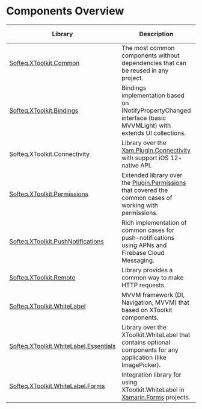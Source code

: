 # Components Overview

Library | Description | Supported platforms  | NuGet
------- | ----------- | -------------------- | --------
[Softeq.XToolkit.Common](XToolkit-Common) | The most common components without dependencies that can be reused in any project. | Core, Android, iOS | [![Softeq.XToolkit.Common](https://buildstats.info/nuget/Softeq.XToolkit.Common?includePreReleases=true)](https://www.nuget.org/packages/Softeq.XToolkit.Common)
[Softeq.XToolkit.Bindings](XToolkit-Bindings) | Bindings implementation based on INotifyPropertyChanged interface (basic MVVMLight) with extends UI collections. | Core, Android, iOS | [![Softeq.XToolkit.Bindings](https://buildstats.info/nuget/Softeq.XToolkit.Bindings?includePreReleases=true)](https://www.nuget.org/packages/Softeq.XToolkit.Bindings)
Softeq.XToolkit.Connectivity |  Library over the [Xam.Plugin.Connectivity](https://github.com/jamesmontemagno/ConnectivityPlugin) with support iOS 12+ native API.  | Core, iOS | -
[Softeq.XToolkit.Permissions](XToolkit-Permissions) | Extended library over the [Plugin.Permissions](https://github.com/jamesmontemagno/PermissionsPlugin) that covered the common cases of working with permissions. | Core, Android, iOS | [![Softeq.XToolkit.Permissions](https://buildstats.info/nuget/Softeq.XToolkit.Permissions?includePreReleases=true)](https://www.nuget.org/packages/Softeq.XToolkit.Permissions)
[Softeq.XToolkit.PushNotifications](XToolkit-PushNotifications) | Rich implementation of common cases for push-notifications using APNs and Firebase Cloud Messaging. | Core, Android, iOS | [![Softeq.XToolkit.PushNotifications](https://buildstats.info/nuget/Softeq.XToolkit.PushNotifications?includePreReleases=true)](https://www.nuget.org/packages/Softeq.XToolkit.PushNotifications)
[Softeq.XToolkit.Remote](XToolkit-Remote) | Library provides a common way to make HTTP requests. | Core | [![Softeq.XToolkit.Remote](https://buildstats.info/nuget/Softeq.XToolkit.Remote?includePreReleases=true)](https://www.nuget.org/packages/Softeq.XToolkit.Remote)
[Softeq.XToolkit.WhiteLabel](XToolkit-WhiteLabel) | MVVM framework (DI, Navigation, MVVM) that based on XToolkit components. | Core, Android, iOS | [![Softeq.XToolkit.WhiteLabel](https://buildstats.info/nuget/Softeq.XToolkit.WhiteLabel?includePreReleases=true)](https://www.nuget.org/packages/Softeq.XToolkit.WhiteLabel)
[Softeq.XToolkit.WhiteLabel.Essentials](XToolkit-WhiteLabel-Essentials) | Library over the XToolkit.WhiteLabel that contains optional components for any application (like ImagePicker). | Core, Android, iOS | [![Softeq.XToolkit.WhiteLabel.Essentials](https://buildstats.info/nuget/Softeq.XToolkit.WhiteLabel.Essentials?includePreReleases=true)](https://www.nuget.org/packages/Softeq.XToolkit.WhiteLabel.Essentials)
[Softeq.XToolkit.WhiteLabel.Forms](XToolkit-WhiteLabel-Forms) | Integration library for using XToolkit.WhiteLabel in [Xamarin.Forms](https://github.com/xamarin/Xamarin.Forms) projects. | Core | [![Softeq.XToolkit.WhiteLabel.Forms](https://buildstats.info/nuget/Softeq.XToolkit.WhiteLabel.Forms?includePreReleases=true)](https://www.nuget.org/packages/Softeq.XToolkit.WhiteLabel.Forms)
